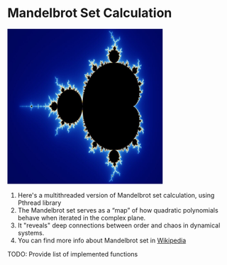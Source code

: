 # Mandelbrot Set Calculation

<p align="left">
  <img src="../../../imgs/mandelbrot_set.jpg" alt="???" width="350" height="350"/>
</p>

1. Here's a multithreaded version of Mandelbrot set calculation, using
Pthread library
2. The Mandelbrot set serves as a “map” of how quadratic polynomials behave when iterated in the complex plane. 
3. It "reveals" deep connections between order and chaos in dynamical
systems.
1. You can find more info about Mandelbrot set in <a href="https://en.wikipedia.org/wiki/Mandelbrot_set" target="_blank"
color="cyan">Wikipedia</a>

TODO: Provide list of implemented functions
